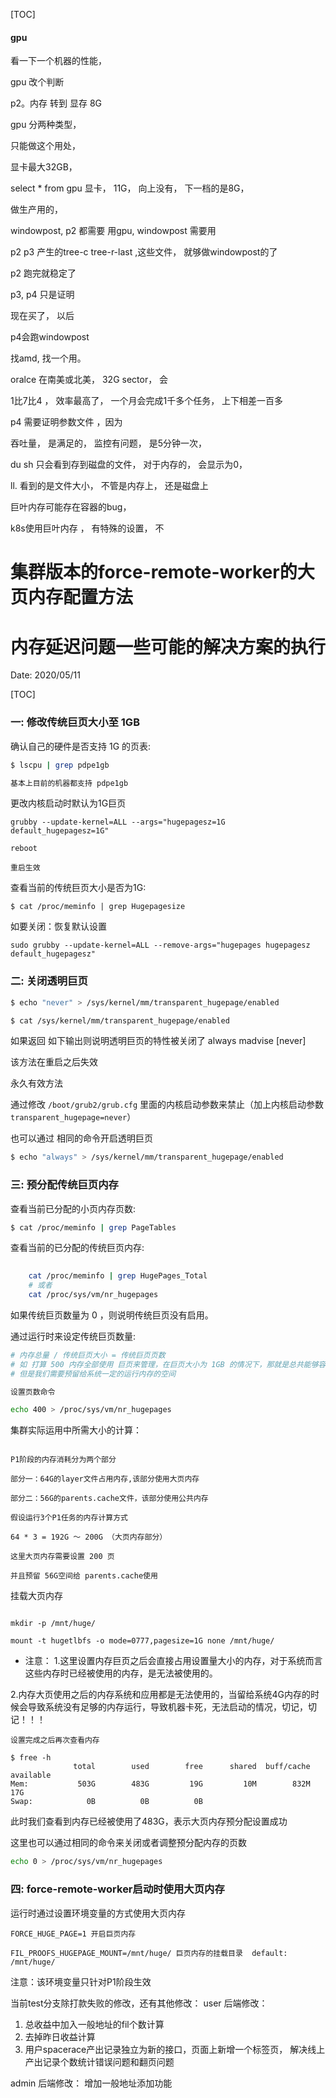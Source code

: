 [TOC]
####  gpu 
看一下一个机器的性能， 


gpu 改个判断

p2。内存  转到 显存 8G

gpu 分两种类型， 

只能做这个用处， 

显卡最大32GB，

select * from 
gpu 显卡， 11G， 向上没有， 下一档的是8G，

做生产用的， 

windowpost, p2 都需要 用gpu,  windowpost 需要用   

p2 p3 产生的tree-c tree-r-last ,这些文件， 就够做windowpost的了


p2 跑完就稳定了

p3, p4 只是证明

现在买了， 以后 

p4会跑windowpost 

找amd,  找一个用。

oralce  在南美或北美， 32G sector， 会

1比7比4 ，  效率最高了， 一个月会完成1千多个任务， 上下相差一百多


p4 需要证明参数文件 ，因为

吞吐量， 是满足的， 监控有问题， 是5分钟一次， 

du sh 只会看到存到磁盘的文件， 对于内存的， 会显示为0， 

ll. 看到的是文件大小， 不管是内存上， 还是磁盘上

巨叶内存可能存在容器的bug，   


k8s使用巨叶内存 ， 有特殊的设置， 不
# 集群版本的force-remote-worker的大页内存配置方法

# 内存延迟问题一些可能的解决方案的执行

Date: 2020/05/11

[TOC]


### 一: 修改传统巨页大小至 1GB

确认自己的硬件是否支持 1G 的页表:

```bash 
$ lscpu | grep pdpe1gb

基本上目前的机器都支持 pdpe1gb
```

更改内核启动时默认为1G巨页

```
grubby --update-kernel=ALL --args="hugepagesz=1G default_hugepagesz=1G"

reboot

重启生效
```

查看当前的传统巨页大小是否为1G:

```
$ cat /proc/meminfo | grep Hugepagesize

```

如要关闭：恢复默认设置
```
sudo grubby --update-kernel=ALL --remove-args="hugepages hugepagesz default_hugepagesz"

```

### 二: 关闭透明巨页

```bash
$ echo "never" > /sys/kernel/mm/transparent_hugepage/enabled

$ cat /sys/kernel/mm/transparent_hugepage/enabled
```
如果返回 如下输出则说明透明巨页的特性被关闭了
always madvise [never]

该方法在重启之后失效

永久有效方法

通过修改 `/boot/grub2/grub.cfg` 里面的内核启动参数来禁止（加上内核启动参数 `transparent_hugepage=never`）

也可以通过 相同的命令开启透明巨页

```bash
$ echo "always" > /sys/kernel/mm/transparent_hugepage/enabled
```


### 三: 预分配传统巨页内存

查看当前已分配的小页内存页数:
    
```bash
$ cat /proc/meminfo | grep PageTables
```

查看当前的已分配的传统巨页内存:

```bash 
   
    cat /proc/meminfo | grep HugePages_Total
    # 或者
    cat /proc/sys/vm/nr_hugepages
```

如果传统巨页数量为 0 ，则说明传统巨页没有启用。

通过运行时来设定传统巨页数量:

```bash 
# 内存总量 / 传统巨页大小 = 传统巨页页数
# 如 打算 500 内存全部使用 巨页来管理，在巨页大小为 1GB 的情况下，那就是总共能够容纳  500 页。
# 但是我们需要预留给系统一定的运行内存的空间

设置页数命令

echo 400 > /proc/sys/vm/nr_hugepages

```

集群实际运用中所需大小的计算：


```

P1阶段的内存消耗分为两个部分

部分一：64G的layer文件占用内存,该部分使用大页内存

部分二：56G的parents.cache文件，该部分使用公共内存

假设运行3个P1任务的内存计算方式

64 * 3 = 192G ～ 200G （大页内存部分）

这里大页内存需要设置 200 页

并且预留 56G空间给 parents.cache使用

```


挂载大页内存
```

mkdir -p /mnt/huge/

mount -t hugetlbfs -o mode=0777,pagesize=1G none /mnt/huge/
```

* 注意：
1.这里设置内存巨页之后会直接占用设置量大小的内存，对于系统而言这些内存时已经被使用的内存，是无法被使用的。

2.内存大页使用之后的内存系统和应用都是无法使用的，当留给系统4G内存的时候会导致系统没有足够的内存运行，导致机器卡死，无法启动的情况，切记，切记！！！

```
设置完成之后再次查看内存

$ free -h
              total        used        free      shared  buff/cache   available
Mem:           503G        483G         19G         10M        832M         17G
Swap:            0B          0B          0B

```
此时我们查看到内存已经被使用了483G，表示大页内存预分配设置成功

这里也可以通过相同的命令来关闭或者调整预分配内存的页数

```bash
echo 0 > /proc/sys/vm/nr_hugepages
```

### 四: force-remote-worker启动时使用大页内存

运行时通过设置环境变量的方式使用大页内存

```
FORCE_HUGE_PAGE=1 开启巨页内存

FIL_PROOFS_HUGEPAGE_MOUNT=/mnt/huge/ 巨页内存的挂载目录  default: /mnt/huge/

```

注意：该环境变量只针对P1阶段生效




当前test分支除打款失败的修改，还有其他修改： 
user 后端修改：
1. 总收益中加入一般地址的fil个数计算
2. 去掉昨日收益计算
3. 用户spacerace产出记录独立为新的接口，页面上新增一个标签页， 解决线上产出记录个数统计错误问题和翻页问题

admin 后端修改：
增加一般地址添加功能
 








